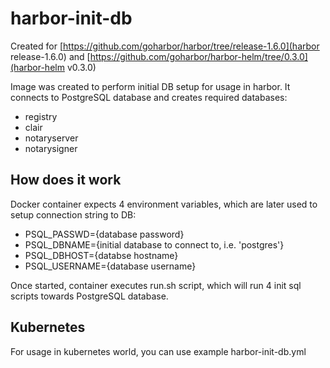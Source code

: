 # harbor-init-db

Created for [https://github.com/goharbor/harbor/tree/release-1.6.0](harbor release-1.6.0) and [https://github.com/goharbor/harbor-helm/tree/0.3.0](harbor-helm v0.3.0)

Image was created to perform initial DB setup for usage in harbor. It connects to PostgreSQL database and creates required databases:
- registry
- clair
- notaryserver
- notarysigner

## How does it work
Docker container expects 4 environment variables, which are later used to setup connection string to DB:
- PSQL_PASSWD={database password}
- PSQL_DBNAME={initial database to connect to, i.e. 'postgres'}
- PSQL_DBHOST={databse hostname}
- PSQL_USERNAME={database username}

Once started, container executes run.sh script, which will run 4 init sql scripts towards PostgreSQL database.

## Kubernetes
For usage in kubernetes world, you can use example harbor-init-db.yml